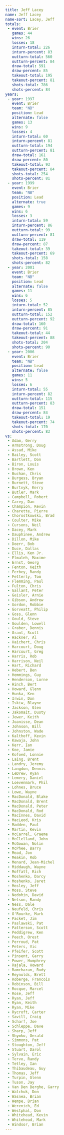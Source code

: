 ```yaml
---
title: Jeff Lacey
name: Jeff Lacey
name-sort: Lacey, Jeff
totals:
 - event: Brier
   games: 44
   wins: 26
   losses: 18
   inturn-total: 226
   inturn-percent: 83
   outturn-total: 560
   outturn-percent: 84
   draw-total: 591
   draw-percent: 85
   takeout-total: 195
   takeout-percent: 81
   shots-total: 786
   shots-percent: 84
years:
 - year: 1997
   event: Brier
   team: "NB"
   position: Lead
   alternate: false
   games: 13
   wins: 9
   losses: 4
   inturn-total: 60
   inturn-percent: 81
   outturn-total: 194
   outturn-percent: 81
   draw-total: 161
   draw-percent: 80
   takeout-total: 93
   takeout-percent: 84
   shots-total: 254
   shots-percent: 81
 - year: 1999
   event: Brier
   team: "NB"
   position: Lead
   alternate: true
   games: 9
   wins: 6
   losses: 3
   inturn-total: 59
   inturn-percent: 86
   outturn-total: 99
   outturn-percent: 81
   draw-total: 119
   draw-percent: 87
   takeout-total: 39
   takeout-percent: 69
   shots-total: 158
   shots-percent: 82
 - year: 2001
   event: Brier
   team: "NB"
   position: Lead
   alternate: false
   games: 11
   wins: 6
   losses: 5
   inturn-total: 52
   inturn-percent: 85
   outturn-total: 152
   outturn-percent: 92
   draw-total: 160
   draw-percent: 91
   takeout-total: 44
   takeout-percent: 88
   shots-total: 204
   shots-percent: 90
 - year: 2006
   event: Brier
   team: "NB"
   position: Lead
   alternate: false
   games: 11
   wins: 5
   losses: 6
   inturn-total: 55
   inturn-percent: 82
   outturn-total: 115
   outturn-percent: 83
   draw-total: 151
   draw-percent: 84
   takeout-total: 19
   takeout-percent: 74
   shots-total: 170
   shots-percent: 83
vs:
 - Adam, Gerry
 - Armstrong, Doug
 - Assad, Mike
 - Bailey, Scott
 - Bartlett, Don
 - Biron, Louis
 - Brown, Ken
 - Buchan, Chris
 - Burgess, Bryan
 - Burnett, Steve
 - Burtnyk, Kerry
 - Butler, Mark
 - Campbell, Robert
 - Carey, Dan
 - Champion, Kevin
 - Charette, Pierre
 - Chorostkowski, Brad
 - Coulter, Mike
 - Cursons, Neil
 - Dacey, Mark
 - Dauphinee, Andrew
 - Dillon, Mike
 - Doerr, Bob
 - Duce, Dallas
 - Ellis, Ken Jr.
 - Elmaleh, Maxime
 - Ernst, Georg
 - Fenton, Keith
 - Ferbey, Randy
 - Fetterly, Tom
 - Flemming, Paul
 - Fulton, Chris
 - Gallant, Peter
 - Geisler, Arnie
 - Gibson, Andrew
 - Gordon, Robbie
 - Gorveatt, Philip
 - Goss, Glenn
 - Gould, Steve
 - Goulden, Lowell
 - Graber, Dennis
 - Grant, Scott
 - Hackner, Al
 - Haichert, Chris
 - Harcourt, Doug
 - Harcourt, Greg
 - Harris, Rob
 - Harrison, Neil
 - Hart, Richard
 - Hebert, Ben
 - Hemmings, Guy
 - Henderson, Lorne
 - Hinch, Bert
 - Howard, Glenn
 - Hunka, Ken
 - Irwin, Don
 - Iskiw, Blayne
 - Jackson, Glen
 - Jakomait, Dusty
 - Jewer, Keith
 - Joanisse, Dean
 - Johnson, Bill
 - Johnston, Wade
 - Kalthoff, Kevin
 - Kawaja, John
 - Kerr, Ian
 - Koe, Jamie
 - Kofoed, Lonnie
 - Laing, Brent
 - Landry, Jeremy
 - Langdon, Dennis
 - LeDrew, Ryan
 - Lemery, Daniel
 - Loevenmark, Phil
 - Lohnes, Bruce
 - Lowe, Wayne
 - MacDonald, Blake
 - MacDonald, Brent
 - MacDonald, Peter
 - MacDonald, Rod
 - MacInnes, David
 - MacLeod, Kris
 - Madden, Paul
 - Martin, Kevin
 - McCarrel, Graeme
 - McClelland, John
 - McGowan, Nolin
 - McPhee, Barry
 - Mead, Jon
 - Meakin, Rob
 - Menard, Jean-Michel
 - Middaugh, Wayne
 - Moffatt, Rich
 - Moshenko, Darcy
 - Moshenko, Jaret
 - Mosley, Jeff
 - Moss, Steve
 - Nedohin, David
 - Nelson, Randy
 - Ness, Dale
 - Neufeld, Chris
 - O'Rourke, Mark
 - Packet, Jim
 - Paslawski, Pat
 - Patterson, Scott
 - Peddigrew, Ken
 - Peech, Orest
 - Perroud, Pat
 - Peters, Vic
 - Pfeifer, Scott
 - Pinsent, Garry
 - Power, Humphrey
 - Rajala, Howard
 - Ramcharan, Rudy
 - Reynolds, Brett
 - Roberge, Francois
 - Robinson, Bill
 - Rocque, Marcel
 - Rose, Jeff
 - Ryan, Jeff
 - Ryan, Keith
 - Ryan, Mike
 - Rycroft, Carter
 - Savill, Craig
 - Scharf, Joe
 - Schleppe, Dave
 - Sharp, Jeff
 - Shymko, Gerald
 - Simmons, Pat
 - Stoughton, Jeff
 - Stuart, Darol
 - Sylvain, Eric
 - Tervo, Randy
 - Tetley, Ian
 - Thibaudeau, Guy
 - Thomas, Jeff
 - Turpin, Glenn
 - Tuson, Jay
 - Van Den Berghe, Garry
 - Walchuk, Don
 - Wasnea, Brian
 - Wempe, Brian
 - Werenich, Ed
 - Westphal, Don
 - Whitehead, Kevin
 - Whitehead, Mark
 - Windsor, Brian
---
```

